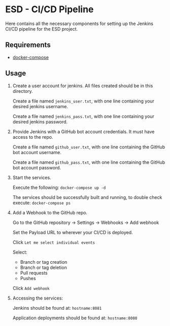 # ESD - CI/CD Pipeline
Here contains all the necessary components for setting up the Jenkins CI/CD pipeline for the 
ESD project.

## Requirements
* [docker-compose](https://docs.docker.com/compose/)

## Usage
1. Create a user account for jenkins. All files created should be in this directory.

    Create a file named `jenkins_user.txt`, with one line containing your desired jenkins username.

    Create a file named `jenkins_pass.txt`, with one line containing your desired jenkins password.

2. Provide Jenkins with a GitHub bot account credentials. It must have access to the repo.

    Create a file named `github_user.txt`, with one line containing the GitHub bot account username.

    Create a file named `github_pass.txt`, with one line containing the GitHub bot account password.

3. Start the services.

    Execute the following: `docker-compose up -d`

    The services should be successfully built and running, to double check execute:
    `docker-compose ps`

4. Add a Webhook to the GitHub repo.

    Go to the GitHub repository -> Settings -> Webhooks -> Add webhook

    Set the Payload URL to wherever your CI/CD is deployed.

    Click `Let me select individual events`

    Select:
    * Branch or tag creation
    * Branch or tag deletion
    * Pull requests
    * Pushes

    Click `Add webhook`

5. Accessing the services:

    Jenkins should be found at: `hostname:8081`

    Application deployments should be found at: `hostname:8080`
